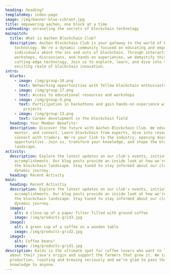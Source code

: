 ```yaml
---
heading: heading?
templateKey: index-page
image: /img/banner-blue-vibrant.jpg
title: empowering aachen, one block at a time
subheading: unraveling the secrets of blockchain technology
mainpitch:
  title: What is Aachen Blockchain Club?
  description: Aachen Blockchain Club is your gateway to the world of blockchain
    technology. We're a dynamic community focused on educating and empowering
    individuals about the ins and outs of blockchain. Through interactive
    workshops, discussions, and hands-on experiences, we demystify this
    cutting-edge technology. Join us to explore, learn, and dive into the
    exciting realm of blockchain innovation.
intro:
  blurbs:
    - image: /img/group-10.png
      text: Networking opportunities with fellow blockchain enthusiasts
    - image: /img/group-17.png
      text: Access to educational resources and workshops
    - image: /img/group-9.png
      text: Participation in hackathons and gain hands-on experience with blockchain
        projects
    - image: /img/group-13.png
      text: Career development in the blockchain field
  heading: Your Member Benefits!
  description: Discover the future with Aachen Blockchain Club. We educate,
    mentor, and connect. Learn blockchain from experts, dive into research, and
    connect with traders. We're your link to the industry, opening doors to
    opportunities. Join us, transform your knowledge, and shape the blockchain
    landscape.
activity:
  description: Explore the latest updates on our club's events, initiatives, and
    accomplishments. Our blog posts provide an inside look at how we're shaping
    the blockchain landscape. Stay tuned to stay informed about our club's
    dynamic journey.
  heading: Recent Activity
main:
  heading: Recent Activitiy
  description: Explore the latest updates on our club's events, initiatives, and
    accomplishments. Our blog posts provide an inside look at how we're shaping
    the blockchain landscape. Stay tuned to stay informed about our club's
    dynamic journey.
  image1:
    alt: A close-up of a paper filter filled with ground coffee
    image: /img/products-grid3.jpg
  image2:
    alt: A green cup of a coffee on a wooden table
    image: /img/products-grid2.jpg
  image3:
    alt: Coffee beans!
    image: /img/products-grid1.jpg
description: Kaldi is the ultimate spot for coffee lovers who want to learn
  about their java’s origin and support the farmers that grew it. We take coffee
  production, roasting and brewing seriously and we’re glad to pass that
  knowledge to anyone.
---
```

